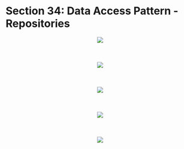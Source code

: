 # Section 34: Data Access Pattern - Repositories

<div align="center"><img src="../diagrams/37/sql-4.svg" /></div><br/><br/><br/>
<div align="center"><img src="../diagrams/37/sql-5.svg" /></div><br/><br/><br/>
<div align="center"><img src="../diagrams/37/sql-6.svg" /></div><br/><br/><br/>
<div align="center"><img src="../diagrams/37/sql-7.svg" /></div><br/><br/><br/>
<div align="center"><img src="../diagrams/37/sql-8.svg" /></div><br/><br/><br/>
